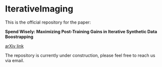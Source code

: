 # IterativeImaging
This is the official repository for the paper:

**Spend Wisely: Maximizing Post-Training Gains in Iterative Synthetic Data Boostrapping**

[arXiv link](https://arxiv.org/abs/2501.18962)

The repository is currently under construction, please feel free to reach us via email.
